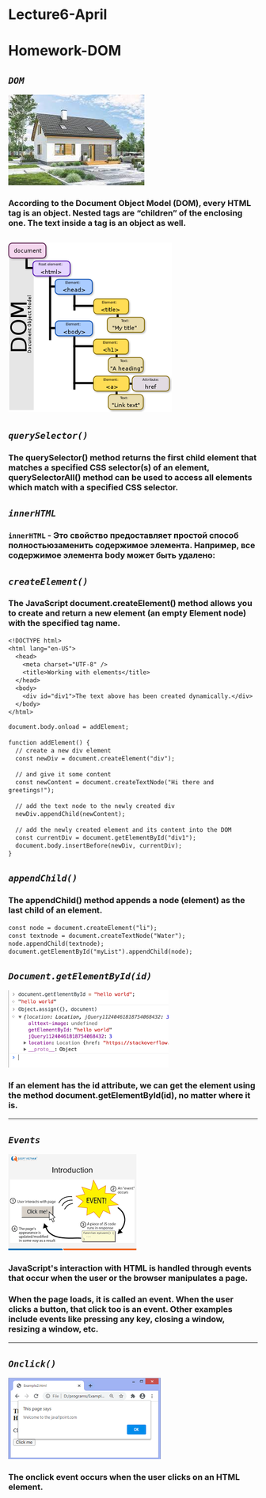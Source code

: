 # Lecture6-April
# Homework-DOM
## _`DOM`_
![The San Juan Mountains are beautiful!](./image/DOM.jpg)

### According to the Document Object Model (DOM), every HTML tag is an object. Nested tags are “children” of the enclosing one. The text inside a tag is an object as well.
![The San Juan Mountains are beautiful!](./image/DOM2.png)
---------------------------------------------------------------------------


## _`querySelector()`_
### The querySelector() method returns the first child element that matches a specified CSS selector(s) of an element, querySelectorAll() method can be used to access all elements which match with a specified CSS selector.


## _`innerHTML`_
### `innerHTML` - Это свойство предоставляет простой способ полностьюзаменить содержимое элемента. Например, все содержимое элемента body может быть удалено:


## _`createElement()`_
### The JavaScript document.createElement() method allows you to create and return a new element (an empty Element node) with the specified tag name.
```
<!DOCTYPE html>
<html lang="en-US">
  <head>
    <meta charset="UTF-8" />
    <title>Working with elements</title>
  </head>
  <body>
    <div id="div1">The text above has been created dynamically.</div>
  </body>
</html>
```



```
document.body.onload = addElement;

function addElement() {
  // create a new div element
  const newDiv = document.createElement("div");

  // and give it some content
  const newContent = document.createTextNode("Hi there and greetings!");

  // add the text node to the newly created div
  newDiv.appendChild(newContent);

  // add the newly created element and its content into the DOM
  const currentDiv = document.getElementById("div1");
  document.body.insertBefore(newDiv, currentDiv);
}
```

##  _`appendChild()`_
### The appendChild() method appends a node (element) as the last child of an element.
```
const node = document.createElement("li");
const textnode = document.createTextNode("Water");
node.appendChild(textnode);
document.getElementById("myList").appendChild(node);
```



## _`Document.getElementById(id)`_
![The San Juan Mountains are beautiful!](./image/Document.getElementById(id).png)
### If an element has the id  attribute, we can get the  element using the method document.getElementById(id), no matter where it is.
----------------------------------------------------------------------------
## _`Events`_
![The San Juan Mountains are beautiful!](./image/events.png)
### JavaScript's interaction with HTML is handled through events that occur when the user or the browser manipulates a page.

### When the page loads, it is called an event. When the user clicks a button, that click too is an event. Other examples include events like pressing any key, closing a window, resizing a window, etc.
-----------------------------------------------------------------------------
##  _`Onclick()`_
![The San Juan Mountains are beautiful!](./image/onclick.png)
### The onclick event occurs when the user clicks on an HTML element.
